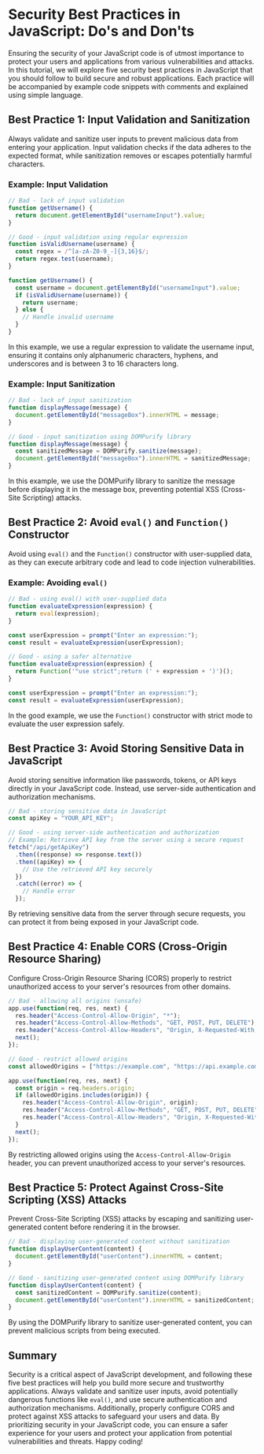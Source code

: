 # Security Best Practices in JavaScript: Do's and Don'ts

Ensuring the security of your JavaScript code is of utmost importance to protect your users and applications from various vulnerabilities and attacks. In this tutorial, we will explore five security best practices in JavaScript that you should follow to build secure and robust applications. Each practice will be accompanied by example code snippets with comments and explained using simple language.

## Best Practice 1: Input Validation and Sanitization

Always validate and sanitize user inputs to prevent malicious data from entering your application. Input validation checks if the data adheres to the expected format, while sanitization removes or escapes potentially harmful characters.

### Example: Input Validation

```javascript
// Bad - lack of input validation
function getUsername() {
  return document.getElementById("usernameInput").value;
}
```

```javascript
// Good - input validation using regular expression
function isValidUsername(username) {
  const regex = /^[a-zA-Z0-9_-]{3,16}$/;
  return regex.test(username);
}

function getUsername() {
  const username = document.getElementById("usernameInput").value;
  if (isValidUsername(username)) {
    return username;
  } else {
    // Handle invalid username
  }
}
```

In this example, we use a regular expression to validate the username input, ensuring it contains only alphanumeric characters, hyphens, and underscores and is between 3 to 16 characters long.

### Example: Input Sanitization

```javascript
// Bad - lack of input sanitization
function displayMessage(message) {
  document.getElementById("messageBox").innerHTML = message;
}
```

```javascript
// Good - input sanitization using DOMPurify library
function displayMessage(message) {
  const sanitizedMessage = DOMPurify.sanitize(message);
  document.getElementById("messageBox").innerHTML = sanitizedMessage;
}
```

In this example, we use the DOMPurify library to sanitize the message before displaying it in the message box, preventing potential XSS (Cross-Site Scripting) attacks.

## Best Practice 2: Avoid `eval()` and `Function()` Constructor

Avoid using `eval()` and the `Function()` constructor with user-supplied data, as they can execute arbitrary code and lead to code injection vulnerabilities.

### Example: Avoiding `eval()`

```javascript
// Bad - using eval() with user-supplied data
function evaluateExpression(expression) {
  return eval(expression);
}

const userExpression = prompt("Enter an expression:");
const result = evaluateExpression(userExpression);
```

```javascript
// Good - using a safer alternative
function evaluateExpression(expression) {
  return Function('"use strict";return (' + expression + ')')();
}

const userExpression = prompt("Enter an expression:");
const result = evaluateExpression(userExpression);
```

In the good example, we use the `Function()` constructor with strict mode to evaluate the user expression safely.

## Best Practice 3: Avoid Storing Sensitive Data in JavaScript

Avoid storing sensitive information like passwords, tokens, or API keys directly in your JavaScript code. Instead, use server-side authentication and authorization mechanisms.

```javascript
// Bad - storing sensitive data in JavaScript
const apiKey = "YOUR_API_KEY";
```

```javascript
// Good - using server-side authentication and authorization
// Example: Retrieve API key from the server using a secure request
fetch("/api/getApiKey")
  .then((response) => response.text())
  .then((apiKey) => {
    // Use the retrieved API key securely
  })
  .catch((error) => {
    // Handle error
  });
```

By retrieving sensitive data from the server through secure requests, you can protect it from being exposed in your JavaScript code.

## Best Practice 4: Enable CORS (Cross-Origin Resource Sharing)

Configure Cross-Origin Resource Sharing (CORS) properly to restrict unauthorized access to your server's resources from other domains.

```javascript
// Bad - allowing all origins (unsafe)
app.use(function(req, res, next) {
  res.header("Access-Control-Allow-Origin", "*");
  res.header("Access-Control-Allow-Methods", "GET, POST, PUT, DELETE");
  res.header("Access-Control-Allow-Headers", "Origin, X-Requested-With, Content-Type, Accept");
  next();
});
```

```javascript
// Good - restrict allowed origins
const allowedOrigins = ["https://example.com", "https://api.example.com"];

app.use(function(req, res, next) {
  const origin = req.headers.origin;
  if (allowedOrigins.includes(origin)) {
    res.header("Access-Control-Allow-Origin", origin);
    res.header("Access-Control-Allow-Methods", "GET, POST, PUT, DELETE");
    res.header("Access-Control-Allow-Headers", "Origin, X-Requested-With, Content-Type, Accept");
  }
  next();
});
```

By restricting allowed origins using the `Access-Control-Allow-Origin` header, you can prevent unauthorized access to your server's resources.

## Best Practice 5: Protect Against Cross-Site Scripting (XSS) Attacks

Prevent Cross-Site Scripting (XSS) attacks by escaping and sanitizing user-generated content before rendering it in the browser.

```javascript
// Bad - displaying user-generated content without sanitization
function displayUserContent(content) {
  document.getElementById("userContent").innerHTML = content;
}
```

```javascript
// Good - sanitizing user-generated content using DOMPurify library
function displayUserContent(content) {
  const sanitizedContent = DOMPurify.sanitize(content);
  document.getElementById("userContent").innerHTML = sanitizedContent;
}
```

By using the DOMPurify library to sanitize user-generated content, you can prevent malicious scripts from being executed.

## Summary

Security is a critical aspect of JavaScript development, and following these five best practices will help you build more secure and trustworthy applications. Always validate and sanitize user inputs, avoid potentially dangerous functions like `eval()`, and use secure authentication and authorization mechanisms. Additionally, properly configure CORS and protect against XSS attacks to safeguard your users and data. By prioritizing security in your JavaScript code, you can ensure a safer experience for your users and protect your application from potential vulnerabilities and threats. Happy coding!